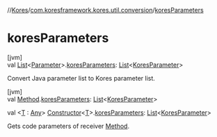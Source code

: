 //[Kores](../../index.md)/[com.koresframework.kores.util.conversion](index.md)/[koresParameters](kores-parameters.md)

# koresParameters

[jvm]\
val [List](https://kotlinlang.org/api/latest/jvm/stdlib/kotlin.collections/-list/index.html)<[Parameter](https://docs.oracle.com/javase/8/docs/api/java/lang/reflect/Parameter.html)>.[koresParameters](kores-parameters.md): [List](https://kotlinlang.org/api/latest/jvm/stdlib/kotlin.collections/-list/index.html)<[KoresParameter](../com.koresframework.kores.base/-kores-parameter/index.md)>

Convert Java parameter list to Kores parameter list.

[jvm]\
val [Method](https://docs.oracle.com/javase/8/docs/api/java/lang/reflect/Method.html).[koresParameters](kores-parameters.md): [List](https://kotlinlang.org/api/latest/jvm/stdlib/kotlin.collections/-list/index.html)<[KoresParameter](../com.koresframework.kores.base/-kores-parameter/index.md)>

val <[T](kores-parameters.md) : [Any](https://kotlinlang.org/api/latest/jvm/stdlib/kotlin/-any/index.html)> [Constructor](https://docs.oracle.com/javase/8/docs/api/java/lang/reflect/Constructor.html)<[T](kores-parameters.md)>.[koresParameters](kores-parameters.md): [List](https://kotlinlang.org/api/latest/jvm/stdlib/kotlin.collections/-list/index.html)<[KoresParameter](../com.koresframework.kores.base/-kores-parameter/index.md)>

Gets code parameters of receiver [Method](https://docs.oracle.com/javase/8/docs/api/java/lang/reflect/Method.html).
